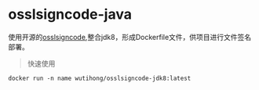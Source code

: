 # osslsigncode-java
使用开源的[osslsigncode](https://github.com/mtrojnar/osslsigncode/releases/tag/2.1),整合jdk8，形成Dockerfile文件，供项目进行文件签名部署。

> 快速使用

```shell
docker run -n name wutihong/osslsigncode-jdk8:latest
```

